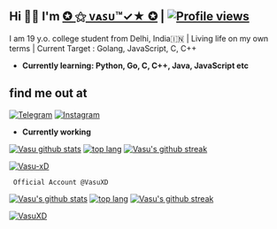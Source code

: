 ## Hi 👋🏻 I'm [✪ ⚝ ᴠᴀꜱᴜ™✓★ ✪](https://t.me/VasuXD) | [![Profile views](https://gpvc.arturio.dev/VasuXD)](https://github.com/VasuXD)
I am 19 y.o. college student from Delhi, India🇮🇳 |
Living life on my own terms | Current Target : Golang, JavaScript, C, C++

- **Currently learning: Python, Go, C, C++, Java, JavaScript etc**

## find me out at
[![Telegram](https://img.shields.io/badge/telegram-1b77FF.svg?style=for-the-badge&logo=telegram)](https://t.me/VasuxD) [![Instagram](https://img.shields.io/badge/Instagram-1b77FF.svg?style=for-the-badge&logo=Instagram)](https://Instagram/VasuxD)

- **Currently working**

[![Vasu github stats](https://github-readme-stats.vercel.app/api?username=Vasu-xD&show_icons=true&theme=cobalt&count_private=true)](https://github.com/Vasu-xD)
[![top lang](https://github-readme-stats.vercel.app/api/top-langs?username=Vasu-xD&show_icons=true&theme=tokyonight&layout=compact)](https://github.com/Vasu-xD)
[![Vasu's github streak](https://github-readme-streak-stats.herokuapp.com/?user=Vasu-xD&theme=cobalt)](https://github.com/Vasu-xD/github-readme-streak-stats)

<p align="left"> <a href="https://github.com/Vasu-xD"><img src="https://github-profile-trophy.vercel.app/?username=Vasu-xD&theme=juicyfresh&no-bg=true&no-frame=true&column=4&" alt="Vasu-xD" /></a> </p>


     Official Account @VasuXD

[![Vasu's github stats](https://github-readme-stats.vercel.app/api?username=VasuXD&show_icons=true&theme=cobalt&count_private=true)](https://github.com/VasuXD)
[![top lang](https://github-readme-stats.vercel.app/api/top-langs?username=VasuXD&show_icons=true&theme=tokyonight&layout=compact)](https://github.com/VasuXD)
[![Vasu's github streak](https://github-readme-streak-stats.herokuapp.com/?user=VasuXD&theme=cobalt)](https://github.com/VasuXD/github-readme-streak-stats)
<p align="left"> <a href="https://github.com/VasuXD"><img src="https://github-profile-trophy.vercel.app/?username=VasuXD&theme=juicyfresh&no-bg=true&no-frame=true&column=4&" alt="VasuXD" /></a> </p>

